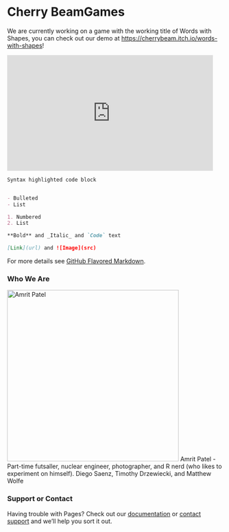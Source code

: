<h1>Cherry Beam</h1?
![Cherry Beam Logo ColorTransparentBKG](https://user-images.githubusercontent.com/90300147/132555506-5330a9e2-1bb7-4a02-9d19-746da0ef9fd9.jpg)
We are small team working a few different projects.

### Games

We are currently working on a game with the working title of Words with Shapes, you can check out our demo at https://cherrybeam.itch.io/words-with-shapes!
<iframe src="https://giphy.com/embed/Juxh8Wnrd3kMj1SJZn" width="480" height="270" frameBorder="0" class="giphy-embed" allowFullScreen></iframe>


```markdown
Syntax highlighted code block


- Bulleted
- List

1. Numbered
2. List

**Bold** and _Italic_ and `Code` text

[Link](url) and ![Image](src)
```

For more details see [GitHub Flavored Markdown](https://guides.github.com/features/mastering-markdown/).

### Who We Are
<img src="https://user-images.githubusercontent.com/90300147/132558030-4493810b-7e65-4847-ab64-cc8b4abca327.jpeg" alt="Amrit Patel" style="width:400px;height:400px;">
Amrit Patel - Part-time futsaller, nuclear engineer, photographer, and R nerd (who likes to experiment on himself).
Diego Saenz, Timothy Drzewiecki, and Matthew Wolfe

### Support or Contact

Having trouble with Pages? Check out our [documentation](https://docs.github.com/categories/github-pages-basics/) or [contact support](https://support.github.com/contact) and we’ll help you sort it out.
